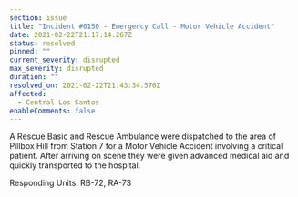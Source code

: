 ```yaml
---
section: issue
title: "Incident #0150 - Emergency Call - Motor Vehicle Accident"
date: 2021-02-22T21:17:14.267Z
status: resolved
pinned: ""
current_severity: disrupted
max_severity: disrupted
duration: ""
resolved_on: 2021-02-22T21:43:34.576Z
affected:
  - Central Los Santos
enableComments: false
---
```

A Rescue Basic and Rescue Ambulance were dispatched to the area of Pillbox Hill from Station 7 for a Motor Vehicle Accident involving a critical patient. After arriving on scene they were given advanced medical aid and quickly transported to the hospital.

Responding Units: RB-72, RA-73